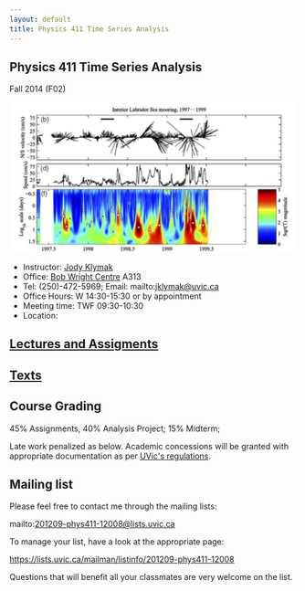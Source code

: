```yaml
---
layout: default
title: Physics 411 Time Series Analysis
---
```


## Physics 411 Time Series Analysis

Fall 2014 (F02)

![Lilly et al 2003](./figs/LillyEtAl03Fig14Small.png)


  - Instructor: [Jody Klymak](http://web.uvic.ca/~jklymak)
  - Office: [Bob Wright Centre](http://www.uvic.ca/buildings/sci.html) A313
  - Tel: (250)-472-5969; Email: mailto:jklymak@uvic.ca
  - Office Hours: W 14:30-15:30 or by appointment 
  - Meeting time:  TWF 09:30-10:30
  - Location:  

## [Lectures and Assigments](./lectures/)


## [Texts](./Texts/)

## Course Grading

45% Assignments, 40% Analysis Project; 15% Midterm;

Late work penalized as below.  Academic concessions will be granted
with appropriate documentation as per [UVic's regulations](http://registrar.uvic.ca/undergrad/records/documents/def.html). 


## Mailing list

Please feel free to contact me through the mailing lists:

mailto:201209-phys411-12008@lists.uvic.ca

To manage your list, have a look at the appropriate page:

https://lists.uvic.ca/mailman/listinfo/201209-phys411-12008

Questions that will benefit all your classmates are very welcome on
the list. 








